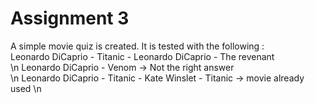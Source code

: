 # Assignment 3
A simple movie quiz is created. It is tested with the following : <br> 
Leonardo DiCaprio - Titanic - Leonardo DiCaprio - The revenant  <br>
\n Leonardo DiCaprio - Venom -> Not the right answer <br>
\n Leonardo DiCaprio - Titanic - Kate Winslet - Titanic -> movie already used \n <br>

